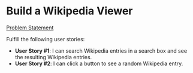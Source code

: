 # Build a Wikipedia Viewer

[Problem Statement](https://learn.freecodecamp.org/coding-interview-prep/take-home-projects/build-a-wikipedia-viewer/)

Fulfill the following user stories:

* **User Story #1**: I can search Wikipedia entries in a search box and see the resulting Wikipedia entries.
* **User Story #2**: I can click a button to see a random Wikipedia entry.
